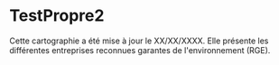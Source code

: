 # TestPropre2
Cette cartographie a été mise à jour le XX/XX/XXXX. Elle présente les différentes entreprises reconnues garantes de l'environnement (RGE).
